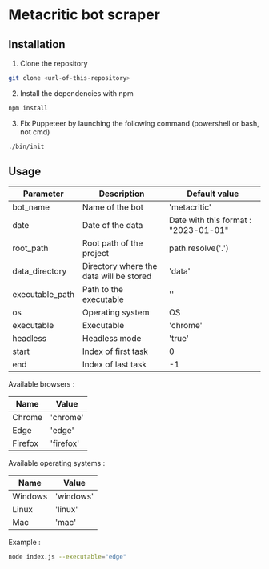 # Metacritic bot scraper

## Installation

1. Clone the repository

```bash
git clone <url-of-this-repository>
```

2. Install the dependencies with npm

```bash
npm install
```

3. Fix Puppeteer by launching the following command (powershell or bash, not cmd)

```bash
./bin/init
```

## Usage

| Parameter | Description | Default value |
| --- | --- | --- |
| bot_name | Name of the bot | 'metacritic' |
| date | Date of the data | Date with this format : "2023-01-01" |
| root_path | Root path of the project | path.resolve('.') |
| data_directory | Directory where the data will be stored | 'data' |
| executable_path | Path to the executable | '' |
| os | Operating system | OS |
| executable | Executable | 'chrome' |
| headless | Headless mode | 'true' |
| start | Index of first task | 0 |
| end | Index of last task | -1 |


Available browsers :

| Name | Value |
| --- | --- |
| Chrome | 'chrome' |
| Edge | 'edge' |
| Firefox | 'firefox' |

Available operating systems :

| Name | Value |
| --- | --- |
| Windows | 'windows' |
| Linux | 'linux' |
| Mac | 'mac' |



Example :

```bash
node index.js --executable="edge"
```
